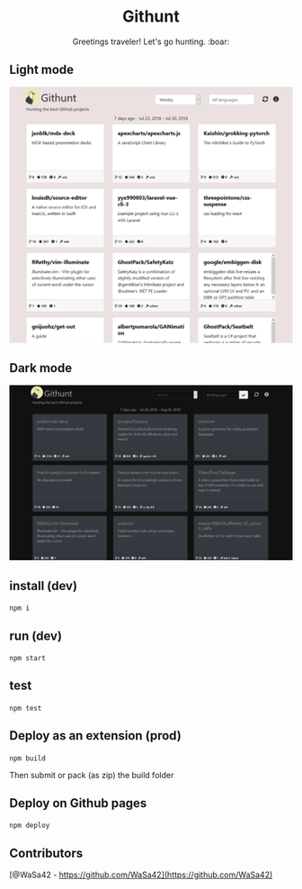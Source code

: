<h1 align="center">Githunt</h1>

<p align="center">
    Greetings traveler! Let's go hunting. :boar:
</p>

## Light mode

![screenshot](src/assets/img/screenshot_Githunt.png)

## Dark mode

![screenshot](src/assets/img/screenshot_Githunt_Dark.png)

## install (dev)
`npm i`

## run (dev)
`npm start`

## test
`npm test`

## Deploy as an extension (prod)
`npm build`

Then submit or pack (as zip) the build folder

## Deploy on Github pages
`npm deploy`

## Contributors
[@WaSa42 - https://github.com/WaSa42](https://github.com/WaSa42)
